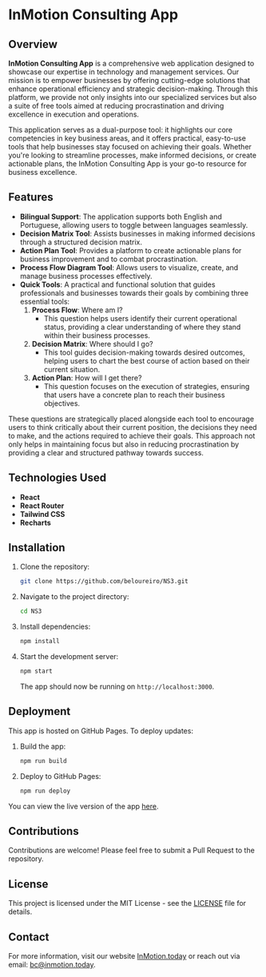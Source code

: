 # InMotion Consulting App

## Overview

**InMotion Consulting App** is a comprehensive web application designed to showcase our expertise in technology and management services. Our mission is to empower businesses by offering cutting-edge solutions that enhance operational efficiency and strategic decision-making. Through this platform, we provide not only insights into our specialized services but also a suite of free tools aimed at reducing procrastination and driving excellence in execution and operations.

This application serves as a dual-purpose tool: it highlights our core competencies in key business areas, and it offers practical, easy-to-use tools that help businesses stay focused on achieving their goals. Whether you're looking to streamline processes, make informed decisions, or create actionable plans, the InMotion Consulting App is your go-to resource for business excellence.

## Features

- **Bilingual Support**: The application supports both English and Portuguese, allowing users to toggle between languages seamlessly.
- **Decision Matrix Tool**: Assists businesses in making informed decisions through a structured decision matrix.
- **Action Plan Tool**: Provides a platform to create actionable plans for business improvement and to combat procrastination.
- **Process Flow Diagram Tool**: Allows users to visualize, create, and manage business processes effectively.
- **Quick Tools**: A practical and functional solution that guides professionals and businesses towards their goals by combining three essential tools:
  1. **Process Flow**: Where am I?  
     - This question helps users identify their current operational status, providing a clear understanding of where they stand within their business processes.
  2. **Decision Matrix**: Where should I go?  
     - This tool guides decision-making towards desired outcomes, helping users to chart the best course of action based on their current situation.
  3. **Action Plan**: How will I get there?  
     - This question focuses on the execution of strategies, ensuring that users have a concrete plan to reach their business objectives.

These questions are strategically placed alongside each tool to encourage users to think critically about their current position, the decisions they need to make, and the actions required to achieve their goals. This approach not only helps in maintaining focus but also in reducing procrastination by providing a clear and structured pathway towards success.


## Technologies Used

- **React**
- **React Router**
- **Tailwind CSS**
- **Recharts**

## Installation

1. Clone the repository:
   ```bash
   git clone https://github.com/beloureiro/NS3.git
   ```

2. Navigate to the project directory:
   ```bash
   cd NS3
   ```

3. Install dependencies:
   ```bash
   npm install
   ```

4. Start the development server:
   ```bash
   npm start
   ```

   The app should now be running on `http://localhost:3000`.

## Deployment

This app is hosted on GitHub Pages. To deploy updates:

1. Build the app:
   ```bash
   npm run build
   ```

2. Deploy to GitHub Pages:
   ```bash
   npm run deploy
   ```

You can view the live version of the app [here](https://beloureiro.github.io/NS3/).

## Contributions

Contributions are welcome! Please feel free to submit a Pull Request to the repository.

## License

This project is licensed under the MIT License - see the [LICENSE](LICENSE) file for details.

## Contact

For more information, visit our website [InMotion.today](https://inmotion.today) or reach out via email: bc@inmotion.today.
